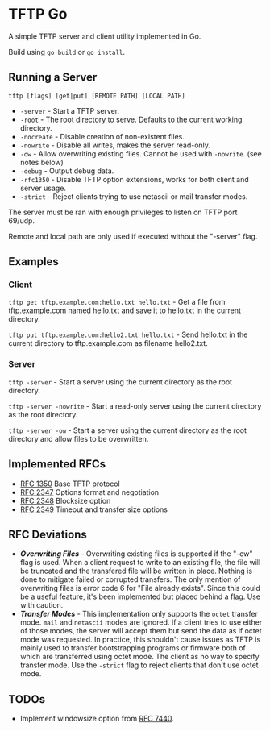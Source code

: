 # TFTP Go

A simple TFTP server and client utility implemented in Go.

Build using `go build` or `go install`.

## Running a Server

`tftp [flags] [get|put] [REMOTE PATH] [LOCAL PATH]`

- `-server` - Start a TFTP server.
- `-root` - The root directory to serve. Defaults to the current working directory.
- `-nocreate` - Disable creation of non-existent files.
- `-nowrite` - Disable all writes, makes the server read-only.
- `-ow` - Allow overwriting existing files. Cannot be used with `-nowrite`. (see notes below)
- `-debug` - Output debug data.
- `-rfc1350` - Disable TFTP option extensions, works for both client and server usage.
- `-strict` - Reject clients trying to use netascii or mail transfer modes.

The server must be ran with enough privileges to listen on TFTP port 69/udp.

Remote and local path are only used if executed without the "-server" flag.

## Examples

### Client

`tftp get tftp.example.com:hello.txt hello.txt` - Get a file from tftp.example.com named hello.txt and save it to hello.txt in the current directory.

`tftp put tftp.example.com:hello2.txt hello.txt` - Send hello.txt in the current directory to tftp.example.com as filename hello2.txt.

### Server

`tftp -server` - Start a server using the current directory as the root directory.

`tftp -server -nowrite` - Start a read-only server using the current directory as the root directory.

`tftp -server -ow` - Start a server using the current directory as the root directory and allow files to be overwritten.

## Implemented RFCs

- [RFC 1350](https://tools.ietf.org/html/rfc1350) Base TFTP protocol
- [RFC 2347](https://tools.ietf.org/html/rfc2347) Options format and negotiation
- [RFC 2348](https://tools.ietf.org/html/rfc2348) Blocksize option
- [RFC 2349](https://tools.ietf.org/html/rfc2349) Timeout and transfer size options

## RFC Deviations

- ***Overwriting Files*** - Overwriting existing files is supported if the "-ow" flag is used. When a client request to write
to an existing file, the file will be truncated and the transfered file will be written in place.
Nothing is done to mitigate failed or corrupted transfers. The only mention of overwriting files
is error code 6 for "File already exists". Since this could be a useful feature, it's been
implemented but placed behind a flag. Use with caution.
- ***Transfer Modes*** - This implementation only supports the `octet` transfer mode. `mail` and `netascii` modes are ignored.
If a client tries to use either of those modes, the server will accept them but send the data as if octet mode was requested.
In practice, this shouldn't cause issues as TFTP is mainly used to transfer bootstrapping programs or firmware both of which are
transferred using octet mode. The client as no way to specify transfer mode. Use the `-strict` flag to reject clients that don't
use octet mode.

## TODOs

- Implement windowsize option from [RFC 7440](https://tools.ietf.org/html/rfc7440).
